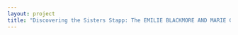 ```yaml
--- 
layout: project 
title: "Discovering the Sisters Stapp: The EMILIE BLACKMORE AND MARIE GRAHAM STAPP PAPERS" 
---
```



